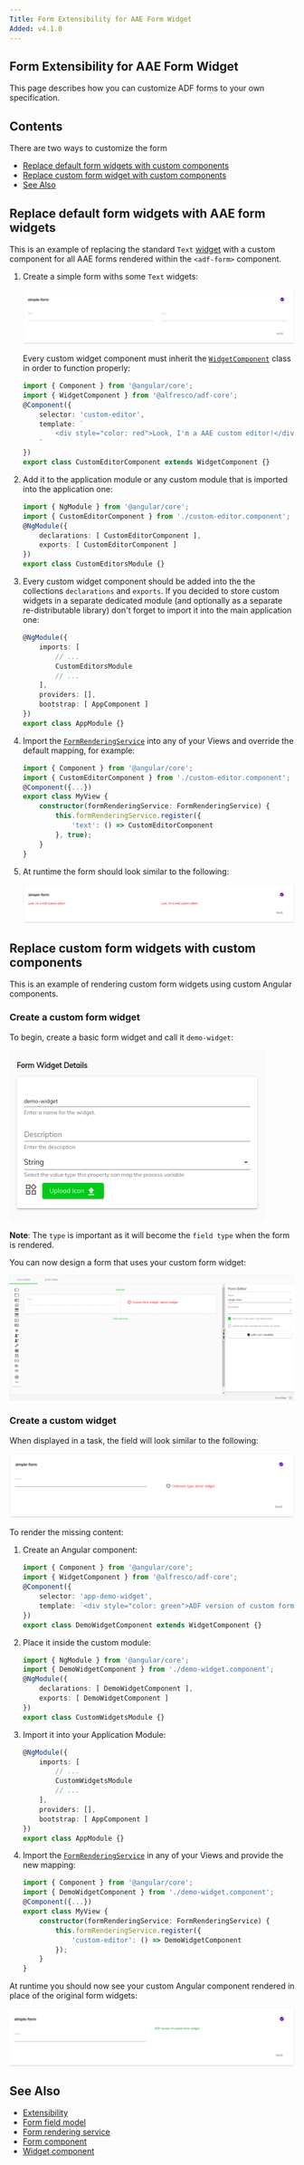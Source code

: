 ```yaml
---
Title: Form Extensibility for AAE Form Widget
Added: v4.1.0
---
```


## Form Extensibility for AAE Form Widget
This page describes how you can customize ADF forms to your own specification.

## Contents
There are two ways to customize the form
-   [Replace default form widgets with custom components](#replace-default-form-widgets-with-aae-form-widgets)
-   [Replace custom form widget with custom components](#replace-custom-form-widgets-with-custom-components)
-   [See Also](#see-also)

## Replace default form widgets with AAE form widgets

This is an example of replacing the standard `Text` [widget](../../lib/testing/src/lib/core/pages/form/widgets/widget.ts) with a custom component for all AAE forms
rendered within the `<adf-form>` component.

1. Create a simple form withs some `Text` widgets:

    ![default text widget](../docassets/images/aae-simple-form.png)

    Every custom widget component must inherit the [`WidgetComponent`](../insights/components/widget.component.md) class in order to function properly:

    ```ts
    import { Component } from '@angular/core';
    import { WidgetComponent } from '@alfresco/adf-core';
    @Component({
        selector: 'custom-editor',
        template: `
            <div style="color: red">Look, I'm a AAE custom editor!</div>
        `
    })
    export class CustomEditorComponent extends WidgetComponent {}
    ```

2. Add it to the application module or any custom module that is imported into the application one:

    ```ts
    import { NgModule } from '@angular/core';
    import { CustomEditorComponent } from './custom-editor.component';
    @NgModule({
        declarations: [ CustomEditorComponent ],
        exports: [ CustomEditorComponent ]
    })
    export class CustomEditorsModule {}
    ```

3. Every custom widget component should be added into the the collections `declarations` and `exports`. If you decided to store custom widgets in a separate dedicated module (and optionally as a separate re-distributable library) don't forget to import it into the main application one:

    ```ts
    @NgModule({
        imports: [
            // ...
            CustomEditorsModule
            // ...
        ],
        providers: [],
        bootstrap: [ AppComponent ]
    })
    export class AppModule {}
    ```

4. Import the [`FormRenderingService`](../core/services/form-rendering.service.md) into any of your Views and override the default mapping, for example:

    ```ts
    import { Component } from '@angular/core';
    import { CustomEditorComponent } from './custom-editor.component';
    @Component({...})
    export class MyView {
        constructor(formRenderingService: FormRenderingService) {
            this.formRenderingService.register({
                'text': () => CustomEditorComponent
            }, true);
        }
    }
    ```

5. At runtime the form should look similar to the following:

    ![custom text widget](../docassets/images/aae-simple-override-form.png)


## Replace custom form widgets with custom components

This is an example of rendering custom form widgets using custom Angular components.

### Create a custom form widget

To begin, create a basic form widget and call it `demo-widget`:

![custom form widget](../docassets/images/aae-form-widget.png)

**Note**: The `type` is important as it will become the `field type` when the form is rendered.

You can now design a form that uses your custom form widget:

![custom form widget form](../docassets/images/aae-form-with-widget.png)

### Create a custom widget

When displayed in a task, the field will look similar to the following:

![adf form widget](../docassets/images/aae-unresolved-widget.png)


To render the missing content:

1. Create an Angular component:

    ```ts
    import { Component } from '@angular/core';
    import { WidgetComponent } from '@alfresco/adf-core';
    @Component({
        selector: 'app-demo-widget',
        template: `<div style="color: green">ADF version of custom form widget</div>`
    })
    export class DemoWidgetComponent extends WidgetComponent {}
    ```

2. Place it inside the custom module:

    ```ts
    import { NgModule } from '@angular/core';
    import { DemoWidgetComponent } from './demo-widget.component';
    @NgModule({
        declarations: [ DemoWidgetComponent ],
        exports: [ DemoWidgetComponent ]
    })
    export class CustomWidgetsModule {}
    ```

3. Import it into your Application Module:

    ```ts
    @NgModule({
        imports: [
            // ...
            CustomWidgetsModule
            // ...
        ],
        providers: [],
        bootstrap: [ AppComponent ]
    })
    export class AppModule {}
    ```

4. Import the [`FormRenderingService`](../core/services/form-rendering.service.md) in any of your Views and provide the new mapping:

    ```ts
    import { Component } from '@angular/core';
    import { DemoWidgetComponent } from './demo-widget.component';
    @Component({...})
    export class MyView {
        constructor(formRenderingService: FormRenderingService) {
            this.formRenderingService.register({
                'custom-editor': () => DemoWidgetComponent
            });
        }
    }
    ```

At runtime you should now see your custom Angular component rendered in place of the original form widgets:

![adf form widget runtime](../docassets/images/aae-resolved-widget.png)

## See Also

-   [Extensibility](./extensibility.md)
-   [Form field model](../core/models/form-field.model.md)
-   [Form rendering service](../core/services/form-rendering.service.md)
-   [Form component](../core/components/form.component.md)
-   [Widget component](../insights/components/widget.component.md)
